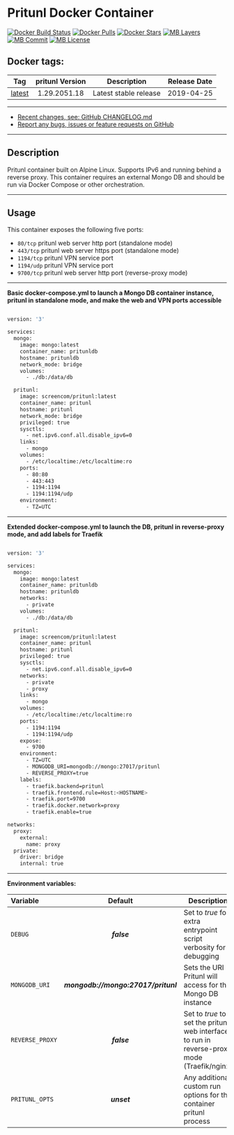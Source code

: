 # Pritunl Docker Container

[![Docker Build Status](https://img.shields.io/docker/cloud/build/screencom/pritunl.svg)](https://hub.docker.com/r/screencom/pritunl/) [![Docker Pulls](https://img.shields.io/docker/pulls/screencom/pritunl.svg)](https://hub.docker.com/r/screencom/pritunl/) [![Docker Stars](https://img.shields.io/docker/stars/screencom/pritunl.svg)](https://hub.docker.com/r/screencom/pritunl/) [![MB Layers](https://images.microbadger.com/badges/image/screencom/pritunl.svg)](https://microbadger.com/images/screencom/pritunl) [![MB Commit](https://images.microbadger.com/badges/commit/screencom/pritunl.svg)](https://microbadger.com/images/screencom/pritunl) [![MB License](https://images.microbadger.com/badges/license/screencom/pritunl.svg)](https://microbadger.com/images/screencom/pritunl)

## Docker tags:
| Tag | pritunl Version | Description | Release Date |
| --- | :---: | --- | :---: |
| [latest](https://github.com/screencom/pritunl/blob/master/stable/Dockerfile) | 1.29.2051.18 | Latest stable release | 2019-04-25 |

---

* [Recent changes, see: GitHub CHANGELOG.md](https://github.com/screencom/pritunl/blob/master/CHANGELOG.md)
* [Report any bugs, issues or feature requests on GitHub](https://github.com/screencom/pritunl/issues)

---

## Description

Pritunl container built on Alpine Linux. Supports IPv6 and running behind a reverse proxy. This container requires an external Mongo DB and should be run via Docker Compose or other orchestration.

---

## Usage

This container exposes the following five ports:
* `80/tcp` pritunl web server http port (standalone mode)
* `443/tcp` pritunl web server https port (standalone mode)
* `1194/tcp` pritunl VPN service port
* `1194/udp` pritunl VPN service port
* `9700/tcp` pritunl web server http port (reverse-proxy mode)

---

**Basic docker-compose.yml to launch a Mongo DB container instance, pritunl in standalone mode, and make the web and VPN ports accessible**

```bash

version: '3'

services:
  mongo:
    image: mongo:latest
    container_name: pritunldb
    hostname: pritunldb
    network_mode: bridge
    volumes:
      - ./db:/data/db

  pritunl:
    image: screencom/pritunl:latest
    container_name: pritunl
    hostname: pritunl
    network_mode: bridge
    privileged: true
    sysctls:
      - net.ipv6.conf.all.disable_ipv6=0
    links:
      - mongo
    volumes:
      - /etc/localtime:/etc/localtime:ro
    ports:
      - 80:80
      - 443:443
      - 1194:1194
      - 1194:1194/udp
    environment:
      - TZ=UTC

```

---

**Extended docker-compose.yml to launch the DB, pritunl in reverse-proxy mode, and add labels for Traefik**

```bash

version: '3'

services:
  mongo:
    image: mongo:latest
    container_name: pritunldb
    hostname: pritunldb
    networks:
      - private
    volumes:
      - ./db:/data/db

  pritunl:
    image: screencom/pritunl:latest
    container_name: pritunl
    hostname: pritunl
    privileged: true
    sysctls:
      - net.ipv6.conf.all.disable_ipv6=0
    networks:
      - private
      - proxy
    links:
      - mongo
    volumes:
      - /etc/localtime:/etc/localtime:ro
    ports:
      - 1194:1194
      - 1194:1194/udp
    expose:
      - 9700
    environment:
      - TZ=UTC
      - MONGODB_URI=mongodb://mongo:27017/pritunl
      - REVERSE_PROXY=true
    labels:
      - traefik.backend=pritunl
      - traefik.frontend.rule=Host:<HOSTNAME>
      - traefik.port=9700
      - traefik.docker.network=proxy
      - traefik.enable=true

networks:
  proxy:
    external:
      name: proxy
  private:
    driver: bridge
    internal: true

```

---

**Environment variables:**

| Variable | Default | Description |
| :--- | :---: | --- |
| `DEBUG` | ***false*** | Set to *true* for extra entrypoint script verbosity for debugging |
| `MONGODB_URI` | ***mongodb://mongo:27017/pritunl*** | Sets the URI Pritunl will access for the Mongo DB instance |
| `REVERSE_PROXY` | ***false*** | Set to *true* to set the pritunl web interface to run in reverse-proxy mode (Traefik/nginx) |
| `PRITUNL_OPTS` | ***unset*** | Any additional custom run options for the container pritunl process

[//]: # (Licensed under the Apache 2.0 license)
[//]: # (Copyright 2018 The Goofball - screencom@gmail.com)
